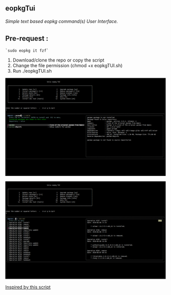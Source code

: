 ## eopkgTui

   ######  Simple text based eopkg command(s) User Interface.

## Pre-request :

    `sudo eopkg it fzf`

  1. Download/clone the repo or copy the script 
  2. Change the file permission (chmod +x eopkgTUI.sh)
  3. Run ./eopkgTUI.sh


![alt text](https://github.com/viyoriya/eopkgTui/blob/master/2020-06-08-23-26-17.png "eopkgTUI image 1")


![alt text](https://github.com/viyoriya/eopkgTui/blob/master/2020-06-08-23-27-19.png "eopkgTUI image 2")

  
 [Inspired by this script](https://github.com/davidpaulos/XbpsUI) 
